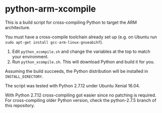 python-arm-xcompile
===================

This is a build script for cross-compiling Python to target the ARM architecture.

You must have a cross-compile toolchain already set up (e.g. on Ubuntu run `sudo apt-get install gcc-arm-linux-gnueabihf`).

1. Edit `python_xcompile.sh` and change the variables at the top to match your environment.
2. Run `python_xcompile.sh`. This will download Python and build it for you.

Assuming the build succeeds, the Python distribution will be installed in `INSTALL_DIRECTORY`.

The script was tested with Python 2.7.12 under Ubuntu Xenial 16.04.

With Python 2.7.12 cross-compiling got easier since no patching is required.
For cross-compiling older Python version, check the python-2.7.5 branch of this repository.
